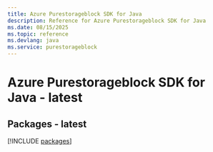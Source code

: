 ```yaml
---
title: Azure Purestorageblock SDK for Java
description: Reference for Azure Purestorageblock SDK for Java
ms.date: 08/15/2025
ms.topic: reference
ms.devlang: java
ms.service: purestorageblock
---
```

# Azure Purestorageblock SDK for Java - latest
## Packages - latest
[!INCLUDE [packages](purestorageblock-index.md)]